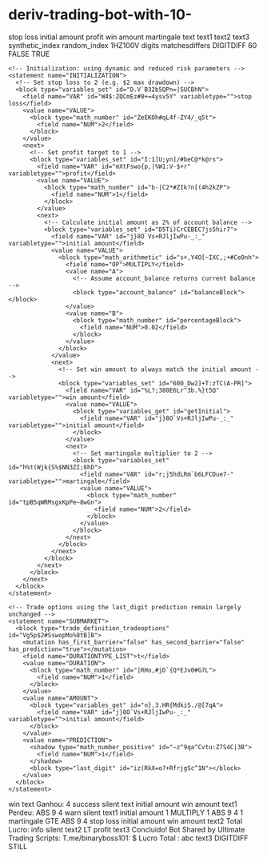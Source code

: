 # deriv-trading-bot-with-10-

<xml xmlns="http://www.w3.org/1999/xhtml" is_dbot="true" collection="false">
  <variables>
    <!-- Using a lower stop-loss for a small account -->
    <variable type="" id="W4$:ZQCmEz#8+=4ysv5Y" islocal="false" iscloud="false">stop loss</variable>
    <!-- initial amount now will be determined as 2% of account balance -->
    <variable type="" id="j}8O`Vs+RJljIwPu-_:_" islocal="false" iscloud="false">initial amount</variable>
    <!-- profit target adjusted to 1 for a modest gain -->
    <variable type="" id="mXtFswo{p,|%W1:V-$+r" islocal="false" iscloud="false">profit</variable>
    <!-- win amount will be reset to the initial bet (dynamically calculated) -->
    <variable type="" id="%L?;380E6Lr^3b.%}t5Q" islocal="false" iscloud="false">win amount</variable>
    <!-- reduced martingale multiplier -->
    <variable type="" id="r;j5hdLRm`b6LFCDue7-" islocal="false" iscloud="false">martingale</variable>
    <!-- Text variables remain for messaging -->
    <variable type="" id="lEJ(X^~Cl%IyY5}L(0t)" islocal="false" iscloud="false">text</variable>
    <variable type="" id="c*H,/xq0)5L?JW4eksGz" islocal="false" iscloud="false">text1</variable>
    <variable type="" id="[M!,Bv5S*U_W4|BVy_6F" islocal="false" iscloud="false">text2</variable>
    <variable type="" id="~iRXPdsuqYj!=k//$EfI" islocal="false" iscloud="false">text3</variable>
  </variables>

  <!-- Trade definition remains largely unchanged -->
  <block type="trade_definition" id="FxTZIujnNJ6}VYo0fGce" deletable="false" x="64" y="-286">
    <statement name="TRADE_OPTIONS">
      <block type="trade_definition_market" id="5S=XP%ZF!T/29AFz2w%2" deletable="false" movable="false">
        <field name="MARKET_LIST">synthetic_index</field>
        <field name="SUBMARKET_LIST">random_index</field>
        <field name="SYMBOL_LIST">1HZ100V</field>
        <next>
          <block type="trade_definition_tradetype" id="n7(!sv;$q5A-^zj1%Ml;" deletable="false" movable="false">
            <field name="TRADETYPECAT_LIST">digits</field>
            <field name="TRADETYPE_LIST">matchesdiffers</field>
            <next>
              <block type="trade_definition_contracttype" id="@7BXB64hs8u+2D%=Z!iu" deletable="false" movable="false">
                <field name="TYPE_LIST">DIGITDIFF</field>
                <next>
                  <block type="trade_definition_candleinterval" id="ZX:-.rMrxs^^k;,lPXEH" deletable="false" movable="false">
                    <field name="CANDLEINTERVAL_LIST">60</field>
                    <next>
                      <block type="trade_definition_restartbuysell" id=":ItAtQfuF7}Gls,DL;x=" deletable="false" movable="false">
                        <field name="TIME_MACHINE_ENABLED">FALSE</field>
                        <next>
                          <block type="trade_definition_restartonerror" id="zGuL{76j)n/*t#}mx`9*" deletable="false" movable="false">
                            <field name="RESTARTONERROR">TRUE</field>
                          </block>
                        </next>
                      </block>
                    </next>
                  </block>
                </next>
              </block>
            </next>
          </block>
        </next>
      </block>
    </statement>
    
    <!-- Initialization: using dynamic and reduced risk parameters -->
    <statement name="INITIALIZATION">
      <!-- Set stop loss to 2 (e.g. $2 max drawdown) -->
      <block type="variables_set" id="D.V`B32b5QPn=|SUCBhN">
        <field name="VAR" id="W4$:ZQCmEz#8+=4ysv5Y" variabletype="">stop loss</field>
        <value name="VALUE">
          <block type="math_number" id="ZeEKOh#qL4f-ZY4/_q5t">
            <field name="NUM">2</field>
          </block>
        </value>
        <next>
          <!-- Set profit target to 1 -->
          <block type="variables_set" id="I:1]U;yn]/#beC@*k@rs">
            <field name="VAR" id="mXtFswo{p,|%W1:V-$+r" variabletype="">profit</field>
            <value name="VALUE">
              <block type="math_number" id="b-|C2*#ZIk?n[(4h2kZP">
                <field name="NUM">1</field>
              </block>
            </value>
            <next>
              <!-- Calculate initial amount as 2% of account balance -->
              <block type="variables_set" id="D5Ti)CrCEBEC?js5hir7">
                <field name="VAR" id="j}8O`Vs+RJljIwPu-_:_" variabletype="">initial amount</field>
                <value name="VALUE">
                  <block type="math_arithmetic" id="s+,Y4O[~IXC,;+#CeOnh">
                    <field name="OP">MULTIPLY</field>
                    <value name="A">
                      <!-- Assume account_balance returns current balance -->
                      <block type="account_balance" id="balanceBlock"></block>
                    </value>
                    <value name="B">
                      <block type="math_number" id="percentageBlock">
                        <field name="NUM">0.02</field>
                      </block>
                    </value>
                  </block>
                </value>
                <next>
                  <!-- Set win amount to always match the initial amount -->
                  <block type="variables_set" id="600_Dw2]+T:zTC(A-PR]">
                    <field name="VAR" id="%L?;380E6Lr^3b.%}t5Q" variabletype="">win amount</field>
                    <value name="VALUE">
                      <block type="variables_get" id="getInitial">
                        <field name="VAR" id="j}8O`Vs+RJljIwPu-_:_" variabletype="">initial amount</field>
                      </block>
                    </value>
                    <next>
                      <!-- Set martingale multiplier to 2 -->
                      <block type="variables_set" id="h%t(Wjk{S%$NN3ZI;8hD">
                        <field name="VAR" id="r;j5hdLRm`b6LFCDue7-" variabletype="">martingale</field>
                        <value name="VALUE">
                          <block type="math_number" id="tpB5qWRMsgxKpPe~8wGn">
                            <field name="NUM">2</field>
                          </block>
                        </value>
                      </block>
                    </next>
                  </block>
                </next>
              </block>
            </next>
          </block>
        </next>
      </block>
    </statement>
    
    <!-- Trade options using the last_digit prediction remain largely unchanged -->
    <statement name="SUBMARKET">
      <block type="trade_definition_tradeoptions" id="Vg5p$2#SswopMo%8tB]B">
        <mutation has_first_barrier="false" has_second_barrier="false" has_prediction="true"></mutation>
        <field name="DURATIONTYPE_LIST">t</field>
        <value name="DURATION">
          <block type="math_number" id="|RHo,#jD`{Q*EJv0#G7L">
            <field name="NUM">1</field>
          </block>
        </value>
        <value name="AMOUNT">
          <block type="variables_get" id="n},3.HR{MdkiS./@[7qA">
            <field name="VAR" id="j}8O`Vs+RJljIwPu-_:_" variabletype="">initial amount</field>
          </block>
        </value>
        <value name="PREDICTION">
          <shadow type="math_number_positive" id="~z^9qa^Cvtu:Z7S4C|3B">
            <field name="NUM">1</field>
          </shadow>
          <block type="last_digit" id="iz(RkX=o?+RfrjgSc^1N"></block>
        </value>
      </block>
    </statement>
  </block>
  
  <!-- During purchase block remains unchanged (if used for additional processing) -->
  <block type="during_purchase" id="=l*vDxtiAqh1WvhYQT8j" collapsed="true" x="980" y="60"></block>
  
  <!-- After purchase block: Adjusted to use lower martingale multiplier and incorporate a cap check -->
  <block type="after_purchase" id="-bxt#_[t@e$Q7Uxj*|Eq" collapsed="true" x="980" y="156">
    <statement name="AFTERPURCHASE_STACK">
      <block type="controls_if" id="56JX:[_5g}iCc3-x[+!I" collapsed="true">
        <mutation else="1"></mutation>
        <value name="IF0">
          <block type="contract_check_result" id="6]IF3n:iw8|jx!dB$V^G">
            <field name="CHECK_RESULT">win</field>
          </block>
        </value>
        <statement name="DO0">
          <block type="text_join" id="32g5=@6N,%.!M[#kjhZi">
            <field name="VARIABLE" id="lEJ(X^~Cl%IyY5}L(0t)" variabletype="">text</field>
            <statement name="STACK">
              <block type="text_statement" id="DL/+}8tKTPI..PFE41d=">
                <value name="TEXT">
                  <shadow type="text" id="]Ic2Ou9-(LQmMOc|IFhU">
                    <field name="TEXT"></field>
                  </shadow>
                  <block type="text" id="k8sw!fg_kz3s:`,4^,e*">
                    <field name="TEXT">Ganhou: </field>
                  </block>
                </value>
                <next>
                  <block type="text_statement" id="rRvI/iu0FvTO5g2h#5W#">
                    <value name="TEXT">
                      <shadow type="text" id="zct2E(!II-]`lioucR5$">
                        <field name="TEXT"></field>
                      </shadow>
                      <block type="read_details" id="M(O}EYy[m^U#CsB76.Ww">
                        <field name="DETAIL_INDEX">4</field>
                      </block>
                    </value>
                  </block>
                </next>
              </block>
            </statement>
            <next>
              <block type="notify" id="G`n!DmurkqjObgtM*p3`">
                <field name="NOTIFICATION_TYPE">success</field>
                <field name="NOTIFICATION_SOUND">silent</field>
                <value name="MESSAGE">
                  <block type="variables_get" id="mlu9BFP=d}YRFhwds*m9">
                    <field name="VAR" id="lEJ(X^~Cl%IyY5}L(0t)" variabletype="">text</field>
                  </block>
                </value>
                <next>
                  <!-- Reset bet to win amount (initial bet) upon winning -->
                  <block type="variables_set" id="(DeTj,.s:35KFzO5*t{L">
                    <field name="VAR" id="j}8O`Vs+RJljIwPu-_:_" variabletype="">initial amount</field>
                    <value name="VALUE">
                      <block type="variables_get" id="9,7kqaFIkF?[tf=z/AsM">
                        <field name="VAR" id="%L?;380E6Lr^3b.%}t5Q" variabletype="">win amount</field>
                      </block>
                    </value>
                  </block>
                </next>
              </block>
            </next>
          </block>
        </statement>
        <statement name="ELSE">
          <block type="text_join" id="m/~;-DGdR+%[@1+)0dx+">
            <field name="VARIABLE" id="c*H,/xq0)5L?JW4eksGz" variabletype="">text1</field>
            <statement name="STACK">
              <block type="text_statement" id="^hJB3U47p7_PET:)LjU2">
                <value name="TEXT">
                  <shadow type="text" id="~Pz[TYRkE~(bb%fGObaP">
                    <field name="TEXT"></field>
                  </shadow>
                  <block type="text" id="oq:)R.FC@J[TJ}ZV=]o-">
                    <field name="TEXT">Perdeu: </field>
                  </block>
                </value>
                <next>
                  <block type="text_statement" id="=DvXR9*zT5ZcQhnk.(F=">
                    <value name="TEXT">
                      <shadow type="text" id="Mk`6bV{-3Zg7=S;96@sA">
                        <field name="TEXT"></field>
                      </shadow>
                      <block type="math_single" id="+#5.L6C8?jH}*te?J3Fs">
                        <field name="OP">ABS</field>
                        <value name="NUM">
                          <shadow type="math_number" id="$wL!hW8IW:XO#$HygT@y">
                            <field name="NUM">9</field>
                          </shadow>
                          <block type="read_details" id="?Z~PYy8@?z0bKW;lIePs">
                            <field name="DETAIL_INDEX">4</field>
                          </block>
                        </value>
                      </block>
                    </value>
                  </block>
                </next>
              </block>
            </statement>
            <next>
              <block type="notify" id="U_T2t$bBpDg;Wq.98-YX">
                <field name="NOTIFICATION_TYPE">warn</field>
                <field name="NOTIFICATION_SOUND">silent</field>
                <value name="MESSAGE">
                  <block type="variables_get" id="mQvZUK}yw9[u4.D5-cGV">
                    <field name="VAR" id="c*H,/xq0)5L?JW4eksGz" variabletype="">text1</field>
                  </block>
                </value>
                <next>
                  <!-- Adjust bet size on loss: Increase using a lower martingale multiplier -->
                  <block type="math_change" id="e.@$}cUOo%p-9Af-Rv8v">
                    <field name="VAR" id="j}8O`Vs+RJljIwPu-_:_" variabletype="">initial amount</field>
                    <value name="DELTA">
                      <shadow type="math_number" id="Z*~-vnZ8Ht,^Zyu6ssv4">
                        <field name="NUM">1</field>
                      </shadow>
                      <block type="math_arithmetic" id="hZ@R:)*Dkske]Nbv7[Uc">
                        <field name="OP">MULTIPLY</field>
                        <value name="A">
                          <shadow type="math_number" id="W4@40tNo79CumD^p4aO_">
                            <field name="NUM">1</field>
                          </shadow>
                          <block type="math_single" id="c@oZdup=fx+BfLcjcm2m">
                            <field name="OP">ABS</field>
                            <value name="NUM">
                              <shadow type="math_number" id="1Yw.u,Qj1e17uNEv^@jq">
                                <field name="NUM">9</field>
                              </shadow>
                              <block type="read_details" id="b)dx;#+BY+o8wC@*Ai,c">
                                <field name="DETAIL_INDEX">4</field>
                              </block>
                            </value>
                          </block>
                        </value>
                        <value name="B">
                          <shadow type="math_number" id="i;]%_ww`1j0.Nia5{sDu">
                            <field name="NUM">1</field>
                          </shadow>
                          <block type="variables_get" id="j,O[M63mNo4r?9h%OyT@">
                            <field name="VAR" id="r;j5hdLRm`b6LFCDue7-" variabletype="">martingale</field>
                          </block>
                        </value>
                      </block>
                    </value>
                    <next>
                      <!-- Check if new bet exceeds the stop loss limit -->
                      <block type="controls_if" id="D8xH=Z?*YapP;VC;k2Y~">
                        <value name="IF0">
                          <block type="logic_compare" id="uWr*|7JpG,dgo`RNboP{">
                            <field name="OP">GTE</field>
                            <value name="A">
                              <block type="math_single" id="_M*}Eg.*,_qL*?P$vo=6">
                                <field name="OP">ABS</field>
                                <value name="NUM">
                                  <shadow type="math_number" id="H4upt87u$WKO/o,II-dU">
                                    <field name="NUM">9</field>
                                  </shadow>
                                  <block type="read_details" id="M?1V.Y(cmSgG%,W#YN*">
                                    <field name="DETAIL_INDEX">4</field>
                                  </block>
                                </value>
                              </block>
                            </value>
                            <value name="B">
                              <block type="variables_get" id="Y~aE|oS!zlrZA3ck5A^n">
                                <field name="VAR" id="W4$:ZQCmEz#8+=4ysv5Y" variabletype="">stop loss</field>
                              </block>
                            </value>
                          </block>
                        </value>
                        <statement name="DO0">
                          <!-- Reset bet to win amount if the stop-loss threshold is breached -->
                          <block type="variables_set" id="n*[OCLt6dzf!qmu=/TLF">
                            <field name="VAR" id="j}8O`Vs+RJljIwPu-_:_" variabletype="">initial amount</field>
                            <value name="VALUE">
                              <block type="variables_get" id="?.@2FR%rdJZ@uM:Q}U-8">
                                <field name="VAR" id="%L?;380E6Lr^3b.%}t5Q" variabletype="">win amount</field>
                              </block>
                            </value>
                          </block>
                        </statement>
                      </block>
                    </next>
                  </block>
                </next>
              </block>
            </next>
          </block>
        </statement>
        <next>
          <block type="text_join" id="_1R|I+V-GR[Qz0H@-iMH">
            <field name="VARIABLE" id="[M!,Bv5S*U_W4|BVy_6F" variabletype="">text2</field>
            <statement name="STACK">
              <block type="text_statement" id="Kh{?IvVQiY1;vKU)Vgb:">
                <value name="TEXT">
                  <shadow type="text" id="/WW[%GWogb{AV_*~hLf|">
                    <field name="TEXT"></field>
                  </shadow>
                  <block type="text" id="bTYLeAs#gI6)QW*{flCN">
                    <field name="TEXT">Total Lucro: </field>
                  </block>
                </value>
                <next>
                  <block type="text_statement" id="cC@?]`2i?9=gss;!.^n[">
                    <value name="TEXT">
                      <shadow type="text" id="hzfQ;!0|yh3f:jX*aWD0">
                        <field name="TEXT"></field>
                      </shadow>
                      <block type="total_profit" id="Fd%!-bQV3U7u)rK=8;ic"></block>
                    </value>
                  </block>
                </next>
              </block>
            </statement>
            <next>
              <block type="notify" id="ZSDi{%2(`Z.`:SfL1nP`">
                <field name="NOTIFICATION_TYPE">info</field>
                <field name="NOTIFICATION_SOUND">silent</field>
                <value name="MESSAGE">
                  <block type="variables_get" id="aAp%4);VKcB3hXm)b]%J">
                    <field name="VAR" id="[M!,Bv5S*U_W4|BVy_6F" variabletype="">text2</field>
                  </block>
                </value>
                <next>
                  <block type="controls_if" id="CR_#_TD|26bYFsN4!y@U" collapsed="true">
                    <mutation else="1"></mutation>
                    <value name="IF0">
                      <block type="logic_compare" id="28BpSPa6gFBHLl}=inLD">
                        <field name="OP">LT</field>
                        <value name="A">
                          <block type="total_profit" id="lIij(IkvN-0Er=eNll}u"></block>
                        </value>
                        <value name="B">
                          <block type="variables_get" id="^AaS,Rv~F`R/kmlZts?_">
                            <field name="VAR" id="mXtFswo{p,|%W1:V-$+r" variabletype="">profit</field>
                          </block>
                        </value>
                      </block>
                    </value>
                    <statement name="DO0">
                      <block type="trade_again" id=".RBg2O_*{PHVu:`I3C9#"></block>
                    </statement>
                    <statement name="ELSE">
                      <block type="text_join" id="M%y!gm@NCJB!!(y6FK,b" collapsed="true">
                        <field name="VARIABLE" id="~iRXPdsuqYj!=k//$EfI" variabletype="">text3</field>
                        <statement name="STACK">
                          <block type="text_statement" id="+a{x)/|TbtRsH[.96gXW">
                            <value name="TEXT">
                              <shadow type="text" id="AE(0ncwLGh?)]t-DurgW">
                                <field name="TEXT"></field>
                              </shadow>
                              <block type="text" id="^;]k+!)Gi-YQL:Jh%P0O" collapsed="true">
                                <field name="TEXT">Concluido! Bot Shared by Ultimate Trading Scripts: T.me/binaryboss101: $ Lucro Total : </field>
                              </block>
                            </value>
                            <next>
                              <block type="text_statement" id="Rf$W!Za~}8x{eCPv61gE">
                                <value name="TEXT">
                                  <shadow type="text" id="y8z|c5hS29B3I1mF%3}i">
                                    <field name="TEXT"></field>
                                  </shadow>
                                  <block type="total_profit" id="F2z|ouy9j;1zAu%T8EPm"></block>
                                </value>
                              </block>
                            </next>
                          </block>
                        </statement>
                        <next>
                          <block type="text_print" id="p*Xv8[1%bGQRq/Wzw1m:" collapsed="true">
                            <value name="TEXT">
                              <shadow type="text" id="V]MHmLVQwz)6T+WUrm0r">
                                <field name="TEXT">abc</field>
                              </shadow>
                              <block type="variables_get" id="obEe1(3@s#BZr//G2JvC" collapsed="true">
                                <field name="VAR" id="~iRXPdsuqYj!=k//$EfI" variabletype="">text3</field>
                              </block>
                            </value>
                          </block>
                        </next>
                      </block>
                    </statement>
                  </block>
                </next>
              </block>
            </next>
          </block>
        </next>
      </block>
    </statement>
  </block>
  
  <!-- Before purchase: simple purchase trigger -->
  <block type="before_purchase" id="v9f1J:#]a3Cu)KLH/5?w" collapsed="true" deletable="false" x="0" y="852">
    <statement name="BEFOREPURCHASE_STACK">
      <block type="apollo_purchase" id=")g2k7c8wOZ}3!jK$iJ@C">
        <field name="PURCHASE_LIST">DIGITDIFF</field>
      </block>
    </statement>
  </block>
  
  <!-- Disabled fallback text block remains -->
  <block type="text" id="=K)3Dt5]@Y1gH7Lg_+A~" disabled="true" x="0" y="948">
    <field name="TEXT">STILL</field>
  </block>
</xml>
